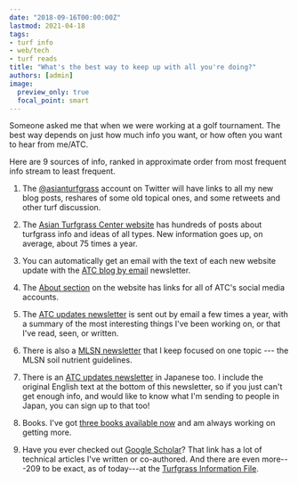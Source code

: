 ```yaml
---
date: "2018-09-16T00:00:00Z"
lastmod: 2021-04-18
tags:
- turf info
- web/tech
- turf reads
title: "What's the best way to keep up with all you're doing?"
authors: [admin]
image: 
  preview_only: true
  focal_point: smart
---
```


Someone asked me that when we were working at a golf tournament. The best way depends on just how much info you want, or how often you want to hear from me/ATC. 

Here are 9 sources of info, ranked in approximate order from most frequent info stream to least frequent.

1. The [@asianturfgrass](https://twitter.com/asianturfgrass) account on Twitter will have links to all my new blog posts, reshares of some old topical ones, and some retweets and other turf discussion.

2. The [Asian Turfgrass Center website](https://www.asianturfgrass.com/) has hundreds of posts about turfgrass info and ideas of all types. New information goes up, on average, about 75 times a year.

3. You can automatically get an email with the text of each new website update with the [ATC blog by email](http://www.subscribepage.com/atc_blog_email) newsletter.

4. The [About section](https://www.asianturfgrass.com/#about) on the website has links for all of ATC's social media accounts.

5. The [ATC updates newsletter](http://www.subscribepage.com/atcupdate) is sent out by email a few times a year, with a summary of the most interesting things I've been working on, or that I've read, seen, or written.

6. There is also a [MLSN newsletter](http://www.subscribepage.com/mlsn) that I keep focused on one topic --- the MLSN soil nutrient guidelines.

7. There is an [ATC updates newsletter](http://www.subscribepage.com/atcupdate_jp) in Japanese too. I include the original English text at the bottom of this newsletter, so if you just can't get enough info, and would like to know what I'm sending to people in Japan, you can sign up to that too!

8. Books. I've got [three books available now](https://www.asianturfgrass.com/project/books/) and am always working on getting more.

9. Have you ever checked out [Google Scholar](https://scholar.google.com/citations?user=JAlxOXEAAAAJ&hl=en)? That link has a lot of technical articles I've written or co-authored. And there are even more---209 to be exact, as of today---at the [Turfgrass Information File](http://tic.lib.msu.edu/tgif/flink?name=Woods,%20Micah).


